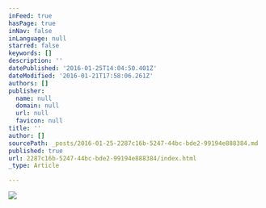 ```yaml
---
inFeed: true
hasPage: true
inNav: false
inLanguage: null
starred: false
keywords: []
description: ''
datePublished: '2016-01-25T14:04:50.401Z'
dateModified: '2016-01-21T17:58:06.261Z'
authors: []
publisher:
  name: null
  domain: null
  url: null
  favicon: null
title: ''
author: []
sourcePath: _posts/2016-01-25-2287c16b-5247-44bc-bde2-99194e888384.md
published: true
url: 2287c16b-5247-44bc-bde2-99194e888384/index.html
_type: Article

---
```

![](https://the-grid-user-content.s3-us-west-2.amazonaws.com/f4074f1d-9152-4945-b568-0a1fc3af629e.jpg)